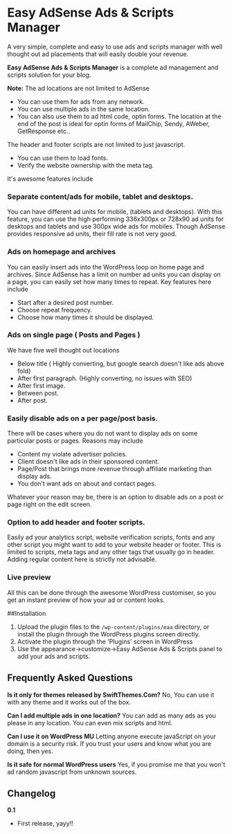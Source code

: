 # Easy AdSense Ads & Scripts Manager


A very simple, complete and easy to use ads and scripts manager with well thought out ad placements that will easily double your revenue.


**Easy AdSense Ads & Scripts Manager** is a complete ad management and scripts solution for your blog. 

**Note:**
The ad locations are not limited to AdSense
* You can use them for ads from any network.
* You can use multiple ads in the same location.
* You can also use them to ad html code, optin forms. The location at the end of the post is ideal for optin forms of MailChip, Sendy, AWeber, GetResponse etc.. 

The header and footer scripts are not limited to just javascript.
* You can use them to load fonts.
* Verify the website ownership with the meta tag.


It's awesome features include

### Separate content/ads for mobile, tablet and desktops.
You can have different ad units for mobile, (tablets and desktops). 
With this feature, you can use the high performing 336x300px or 728x90 ad units for desktops and tablets and use 300px wide ads for mobiles.
Though AdSense provides responsive ad units, their fill rate is not very good.

### Ads on homepage and archives
You can easily insert ads into the WordPress loop on home page and archives. Since AdSense has a limit on number ad units you can display on a page, you can easily set how many times to repeat.
Key features here include
* Start after a desired post number.
* Choose repeat frequency.
* Choose how many times it should be displayed.

### Ads on single page ( Posts and Pages )
We have five well thought out locations
* Below title ( Highly converting, but google search doesn't like ads above fold)
* After first paragraph. (Highly converting, no issues with SEO)
* After first image.
* Between post.
* After post.

### Easily disable ads on a per page/post basis.
There will be cases where you do not want to display ads on some particular posts or pages. Reasons may include
* Content my violate advertiser policies.
* Client doesn't like ads in their sponsored content.
* Page/Post that brings more revenue through affiliate marketing than display ads.
* You don't want ads on about and contact pages.

Whatever your reason may be, there is an option to disable ads on a post or page right on the edit screen.

### Option to add header and footer scripts.
Easily ad your analytics script, website verification scripts, fonts and any other script you might want to add to your website header or footer.
This is limited to scripts, meta tags and any other tags that usually go in header. Adding regular content here is strictly not advisable.


### Live preview
All this can be done through the awesome WordPress customiser, so you get an instant preview of how your ad or content looks.



##Installation


1. Upload the plugin files to the `/wp-content/plugins/eaa` directory, or install the plugin through the WordPress plugins screen directly.
1. Activate the plugin through the 'Plugins' screen in WordPress
1. Use the appearance->customize->Easy AdSense Ads & Scripts panel to add your ads and scripts.


## Frequently Asked Questions 

**Is it only for themes released by SwiftThemes.Com?**
No, You can use it with any theme and it works out of the box.

**Can I add multiple ads in one location?**
You can add as many ads as you please in any location. You can even mix scripts and html.

**Can I use it on WordPress MU**
Letting anyone execute javaScript on your domain is a security risk. If you trust your users and know what you are doing, then yes.

**Is it safe for normal WordPress users**
Yes, if you promise me that you won't ad random javascript from unknown sources.


## Changelog 


**0.1** 
* First release, yayy!!

